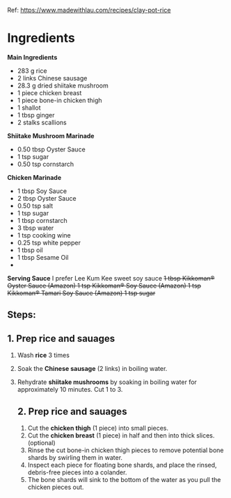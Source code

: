 Ref: https://www.madewithlau.com/recipes/clay-pot-rice
# Ingredients
**Main Ingredients**
- 283 g rice
- 2 links Chinese sausage
- 28.3 g dried shiitake mushroom
- 1 piece chicken breast
- 1 piece bone-in chicken thigh
- 1  shallot
- 1 tbsp ginger
- 2 stalks scallions

**Shiitake Mushroom Marinade**
- 0.50 tbsp Oyster Sauce 
- 1 tsp sugar
- 0.50 tsp cornstarch

**Chicken Marinade**
- 1 tbsp Soy Sauce
- 2 tbsp Oyster Sauce
- 0.50 tsp salt
- 1 tsp sugar
- 1 tbsp cornstarch
- 3 tbsp water
- 1 tsp cooking wine
- 0.25 tsp white pepper
- 1 tbsp oil
- 1 tbsp Sesame Oil 
- 
**Serving Sauce**
I prefer Lee Kum Kee sweet soy sauce
~~1 tbsp Kikkoman® Oyster Sauce (Amazon)
1 tsp Kikkoman® Soy Sauce (Amazon)
1 tsp Kikkoman® Tamari Soy Sauce (Amazon​)
1 tsp sugar~~


## Steps: 

## 1. Prep rice and sauages
1. Wash **rice** 3 times
2. Soak the **Chinese sausage** (2 links) in boiling water.
3. Rehydrate **shiitake mushrooms** by soaking in boiling water for approximately 10 minutes. Cut 1 to 3.
   
   ## 2. Prep rice and sauages
   1. Cut the **chicken thigh** (1 piece) into small pieces.
   3. Cut the **chicken breast** (1 piece) in half and then into thick slices. (optional)
   5. Rinse the cut bone-in chicken thigh pieces to remove potential bone shards by swirling them in water.
   6. Inspect each piece for floating bone shards, and place the rinsed, debris-free pieces into a colander.
   7. The bone shards will sink to the bottom of the water as you pull the chicken pieces out.
   
   
   